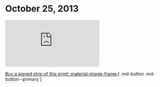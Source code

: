 # October 25, 2013

![](https://www.achewood.com/comic.php?date=10252013)

[Buy a signed strip of this print! :material-image-frame:](https://achewood-holiday-pop-up.myshopify.com/products/strip#10282013){ .md-button .md-button--primary }
